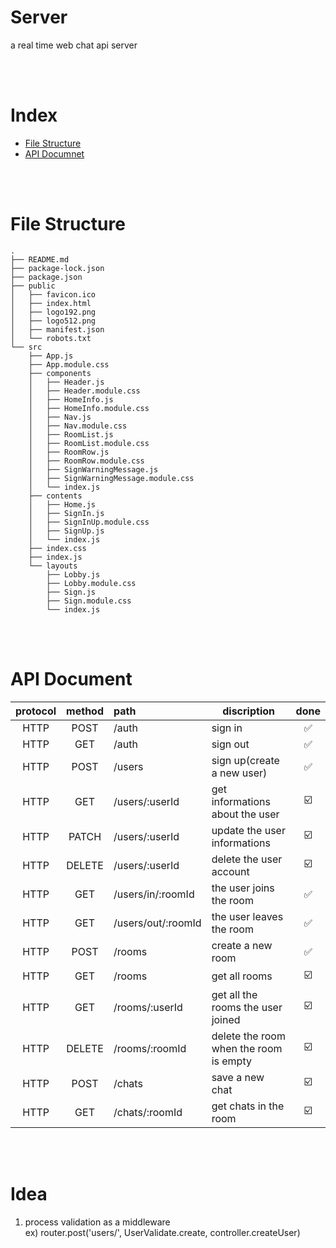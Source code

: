 # Server

a real time web chat api server

<br>
<br>

# Index

- [File Structure](#file-structure)
- [API Documnet](#api-document)

<br>
<br>

# File Structure

```
.
├── README.md
├── package-lock.json
├── package.json
├── public
│   ├── favicon.ico
│   ├── index.html
│   ├── logo192.png
│   ├── logo512.png
│   ├── manifest.json
│   └── robots.txt
└── src
    ├── App.js
    ├── App.module.css
    ├── components
    │   ├── Header.js
    │   ├── Header.module.css
    │   ├── HomeInfo.js
    │   ├── HomeInfo.module.css
    │   ├── Nav.js
    │   ├── Nav.module.css
    │   ├── RoomList.js
    │   ├── RoomList.module.css
    │   ├── RoomRow.js
    │   ├── RoomRow.module.css
    │   ├── SignWarningMessage.js
    │   ├── SignWarningMessage.module.css
    │   └── index.js
    ├── contents
    │   ├── Home.js
    │   ├── SignIn.js
    │   ├── SignInUp.module.css
    │   ├── SignUp.js
    │   └── index.js
    ├── index.css
    ├── index.js
    └── layouts
        ├── Lobby.js
        ├── Lobby.module.css
        ├── Sign.js
        ├── Sign.module.css
        └── index.js
```

<br>
<br>

# API Document

| protocol | method | path               | discription                            | done |
| :------: | :----: | :----------------- | -------------------------------------- | :--: |
|   HTTP   |  POST  | /auth              | sign in                                |  ✅  |
|   HTTP   |  GET   | /auth              | sign out                               |  ✅  |
|   HTTP   |  POST  | /users             | sign up(create a new user)             |  ✅  |
|   HTTP   |  GET   | /users/:userId     | get informations about the user        |  ☑️  |
|   HTTP   | PATCH  | /users/:userId     | update the user informations           |  ☑️  |
|   HTTP   | DELETE | /users/:userId     | delete the user account                |  ☑️  |
|   HTTP   |  GET   | /users/in/:roomId  | the user joins the room                |  ✅  |
|   HTTP   |  GET   | /users/out/:roomId | the user leaves the room               |  ✅  |
|   HTTP   |  POST  | /rooms             | create a new room                      |  ✅  |
|   HTTP   |  GET   | /rooms             | get all rooms                          |  ☑️  |
|   HTTP   |  GET   | /rooms/:userId     | get all the rooms the user joined      |  ☑️  |
|   HTTP   | DELETE | /rooms/:roomId     | delete the room when the room is empty |  ☑️  |
|   HTTP   |  POST  | /chats             | save a new chat                        |  ☑️  |
|   HTTP   |  GET   | /chats/:roomId     | get chats in the room                  |  ☑️  |

<br>
<br>

# Idea

1. process validation as a middleware  
   ex) router.post('users/', UserValidate.create, controller.createUser)
